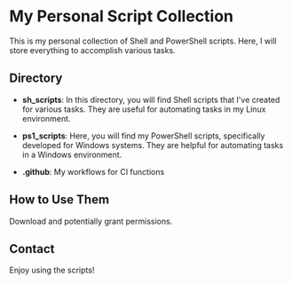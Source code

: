 # My Personal Script Collection

This is my personal collection of Shell and PowerShell scripts. Here, I will store everything to accomplish various tasks.

## Directory

- **sh_scripts**: In this directory, you will find Shell scripts that I've created for various tasks. They are useful for automating tasks in my Linux environment.

- **ps1_scripts**: Here, you will find my PowerShell scripts, specifically developed for Windows systems. They are helpful for automating tasks in a Windows environment.

- **.github**: My workflows for CI functions

## How to Use Them

Download and potentially grant permissions.

## Contact

Enjoy using the scripts!
